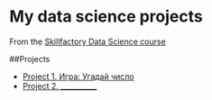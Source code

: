 # My data science projects
From the [Skillfactory Data Science course](https://skillfactory.ru/data-scientist)

##Projects
* [Project 1. Игра: Угадай число](https://github.com/goutnik/sf_ds_3/)
* [Project 2. __________](_______)